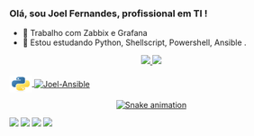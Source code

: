 ### Olá, sou Joel Fernandes, profissional em TI !

- 🔭 Trabalho com Zabbix e Grafana
- 🌱 Estou estudando Python, Shellscript, Powershell, Ansible .

<div align="center">
  <a href="https://github.com/joelfernandes01">
  <img height="180em" src="https://github-readme-stats.vercel.app/api?username=JoelFernandes01&show_icons=true&theme=dracula&include_all_commits=true&count_private=true"/>
  <img height="180em" src="https://github-readme-stats.vercel.app/api/top-langs/?username=JoelFernandes01&layout=compact&langs_count=7&theme=dracula"/>
</div>
  <div style="display: inline_block"><br>
  <img align="center" alt="Joel-Python" height="30" width="40" src="https://raw.githubusercontent.com/devicons/devicon/master/icons/python/python-original.svg">
  <img align="center" alt="Joel-Ansible" height="30" width="40" src="https://upload.wikimedia.org/wikipedia/commons/2/24/Ansible_logo.svg">
     
</div>
<div align="center">
  
  ![Snake animation](https://github.com/danielbped/danielbped/blob/output/github-contribution-grid-snake.svg)
  
</div>

<div> 
  <a href="https://www.youtube.com/channel/UCILJuhQhCoc_AkltHoJTx4g" target="_blank"><img src="https://img.shields.io/badge/YouTube-FF0000?style=for-the-badge&logo=youtube&logoColor=white" target="_blank"></a>
  <a href = "mailto:joelfernandes7@gmail.com"><img src="https://img.shields.io/badge/-Gmail-%23333?style=for-the-badge&logo=gmail&logoColor=white" target="_blank"></a>
  <a href="https://www.linkedin.com/in/joel-fernandes-25838425/" target="_blank"><img src="https://img.shields.io/badge/-LinkedIn-%230077B5?style=for-the-badge&logo=linkedin&logoColor=white" target="_blank"></a> 
  <a href="https://www.facebook.com/JoelFernandesSilvaFilho//" target="_blank"><img src=https://img.shields.io/badge/Facebook-1877F2?style=for-the-badge&logo=facebook&logoColor=white
 
</div>

